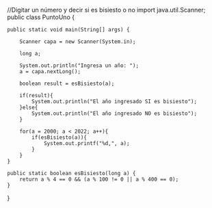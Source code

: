 //Digitar un número y decir si es bisiesto o no
import java.util.Scanner;
public class PuntoUno {

    public static void main(String[] args) {
    	
    	Scanner capa = new Scanner(System.in);
    	
        long a;
        
        System.out.println("Ingresa un año: ");
        a = capa.nextLong();
        
        boolean result = esBisiesto(a);
        
        if(result){
            System.out.println("El año ingresado SI es bisiesto");
        }else{
            System.out.println("El año ingresado NO es bisiesto");
        }
        
        for(a = 2000; a < 2022; a++){
            if(esBisiesto(a)){
                System.out.printf("%d,", a);
            }
        }
    }

    public static boolean esBisiesto(long a) {
        return a % 4 == 0 && (a % 100 != 0 || a % 400 == 0);
    }
}

